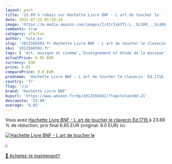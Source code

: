 ```yaml
---
layout: post
title: '23.89 % rabais sur Hachette Livre BNF - L art de toucher le'
date: 2021-07-23 05:59:24
image: 'https://m.media-amazon.com/images/I/41rIxkYTi-L._SL500_._SL400_.jpg'
comments: true
category: ofertas
author: 'tole.es'
slug: '2012566502-fr Hachette Livre BNF - L art de toucher le clavecin Éd.1716'
sku: '2012566502-fr'
tags: [ 'Art, musique et cinéma','Enseignement et étude de la musique','Instruments','Littérature francophone','Littérature française','Livres','Musique','Romans et littérature','Théorie, composition et interprétation musicale','hachette livre bnf','Éducation et enseignement de la musique', ]
actualPrice: 6.85 EUR
currency: EUR
price: 6.85
comparePrice: 9.0 EUR
prodname: 'Hachette Livre BNF - L art de toucher le clavecin  Éd.1716 '
country: 'fr'
flag: '🇫🇷'
brand: 'Hachette Livre BNF'
buyurl: 'https://www.amazon.fr/dp/2012566502/?tag=tolees0d-21'
descuento: '23.89'
average: '6.85'
---
```


Vous avez [Hachette Livre BNF - L art de toucher le clavecin  Éd.1716 ](https://www.amazon.fr/dp/2012566502/?tag=tolees0d-21)  à  23.89 % de réduction, prix final  6.85 EUR (original: 9.0 EUR) ici:

[![Hachette Livre BNF - L art de toucher le](https://m.media-amazon.com/images/I/41rIxkYTi-L._SL500_._SL400_.jpg)](https://www.amazon.fr/dp/2012566502/?tag=tolees0d-21)

ℹ️:


[🛒 Achetez-le maintenant!!](https://www.amazon.fr/dp/2012566502/?tag=tolees0d-21)
